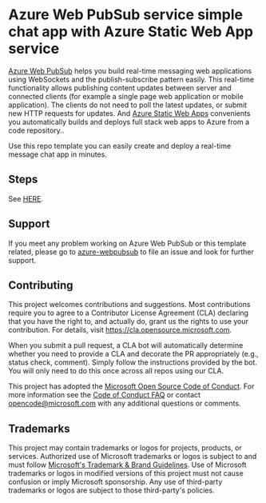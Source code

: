 # Azure Web PubSub service simple chat app with Azure Static Web App service

[Azure Web PubSub](https://aka.ms/awps) helps you build real-time messaging web applications using WebSockets and the publish-subscribe pattern easily. This real-time functionality allows publishing content updates between server and connected clients (for example a single page web application or mobile application). The clients do not need to poll the latest updates, or submit new HTTP requests for updates. And [Azure Static Web Apps](https://docs.microsoft.com/azure/static-web-apps/overview) convenients you automatically builds and deploys full stack web apps to Azure from a code repository.. 

Use this repo template you can easily create and deploy a real-time message chat app in minutes.

## Steps

See [HERE](https://docs.microsoft.com/azure/azure-web-pubsub/tutorial-swa).

## Support

If you meet any problem working on Azure Web PubSub or this template related, please go to [azure-webpubsub](https://github.com/Azure/azure-webpubsub/issues/new/choose) to file an issue and look for further support.

## Contributing

This project welcomes contributions and suggestions.  Most contributions require you to agree to a
Contributor License Agreement (CLA) declaring that you have the right to, and actually do, grant us
the rights to use your contribution. For details, visit https://cla.opensource.microsoft.com.

When you submit a pull request, a CLA bot will automatically determine whether you need to provide
a CLA and decorate the PR appropriately (e.g., status check, comment). Simply follow the instructions
provided by the bot. You will only need to do this once across all repos using our CLA.

This project has adopted the [Microsoft Open Source Code of Conduct](https://opensource.microsoft.com/codeofconduct/).
For more information see the [Code of Conduct FAQ](https://opensource.microsoft.com/codeofconduct/faq/) or
contact [opencode@microsoft.com](mailto:opencode@microsoft.com) with any additional questions or comments.

## Trademarks

This project may contain trademarks or logos for projects, products, or services. Authorized use of Microsoft 
trademarks or logos is subject to and must follow 
[Microsoft's Trademark & Brand Guidelines](https://www.microsoft.com/en-us/legal/intellectualproperty/trademarks/usage/general).
Use of Microsoft trademarks or logos in modified versions of this project must not cause confusion or imply Microsoft sponsorship.
Any use of third-party trademarks or logos are subject to those third-party's policies.
